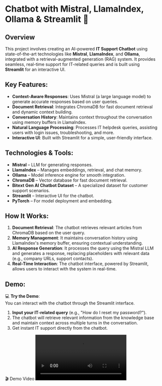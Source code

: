 # Chatbot with Mistral, LlamaIndex, Ollama & Streamlit 🚀

## Overview
This project involves creating an AI-powered **IT Support Chatbot** using state-of-the-art technologies like **Mistral**, **LlamaIndex**, and **Ollama**, integrated with a retrieval-augmented generation (RAG) system. It provides seamless, real-time support for IT-related queries and is built using **Streamlit** for an interactive UI.

## Key Features:
- **Context-Aware Responses**: Uses Mistral (a large language model) to generate accurate responses based on user queries.
- **Document Retrieval**: Integrates ChromaDB for fast document retrieval and dynamic context building.
- **Conversation History**: Maintains context throughout the conversation using memory buffers in LlamaIndex.
- **Natural Language Processing**: Processes IT helpdesk queries, assisting users with login issues, troubleshooting, and more.
- **Interactive UI**: Built with Streamlit for a simple, user-friendly interface.

## Technologies & Tools:
- **Mistral** – LLM for generating responses.
- **LlamaIndex** – Manages embeddings, retrieval, and chat memory.
- **Ollama** – Model inference engine for smooth integration.
- **ChromaDB** – Vector database for fast document retrieval.
- **Bitext Gen AI Chatbot Dataset** – A specialized dataset for customer support scenarios.
- **Streamlit** – Interactive UI for the chatbot.
- **PyTorch** – For model deployment and embedding.

## How It Works:
1. **Document Retrieval**: The chatbot retrieves relevant articles from ChromaDB based on the user query.
2. **Memory Management**: It maintains conversation history using LlamaIndex's memory buffer, ensuring contextual understanding.
3. **AI Response Generation**: It processes the query using the Mistral LLM and generates a response, replacing placeholders with relevant data (e.g., company URLs, support contacts).
4. **Real-Time Interaction**: The chatbot interface, powered by Streamlit, allows users to interact with the system in real-time.


## Demo:
💻 **Try the Demo**:  
You can interact with the chatbot through the Streamlit interface.  
1. **Input your IT-related query** (e.g., "How do I reset my password?").
2. The chatbot will retrieve relevant information from the knowledge base and maintain context across multiple turns in the conversation.
3. Get instant IT support directly from the chatbot.

🎬 Demo Video
![Demo Video](demo.mp4)
